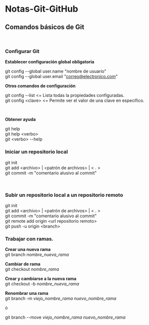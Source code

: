 # Notas-Git-GitHub

## Comandos básicos de Git

<br>

### Configurar Git

**Establecer configuración global obligatoria**

git config --global user.name "nombre de usuario"<br>
git config --global user.email "correo@electronico.com"<br>


**Otros comandos de configuración**

git config --list    <= Lista todas la propiedades configuradas.<br>
git config \<clave>   <= Permite ver el valor de una clave en específico.<br>

<br>

**Obtener ayuda**

git help<br>
git help \<verbo><br>
git \<verbo> --help<br>

### Iniciar un repositorio local

git init <br>
git add \<archivo> |  \<patrón de archivos> | \< . > <br>
git commit -m "comentario alusivo al commit" <br>

<br>

### Subir un repositorio local a un repositorio remoto

git init <br>
git add \<archivo> |  \<patrón de archivos> | \< . > <br>
git commit -m "comentario alusivo al commit" <br>
git remote add origin \<url repositorio remoto> <br>
git push -u origin \<branch> <br>


### Trabajar con ramas.

**Crear una nueva rama** <br>
  git branch _nombre_nueva_rama_

**Cambiar de rama** <br>
  git checkout _nombre_rama_

**Crear y cambiarse a la nueva rama** <br>
  git checkout -b _nombre_nueva_rama_

**Renombrar una rama** <br>
  git branch -m _viejo_nombre_rama_ _nuevo_nombre_rama_ <br>
  
  ó <br>
  
  git branch --move _viejo_nombre_rama_ _nuevo_nombre_rama_ <br>

